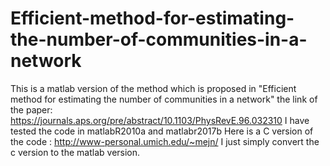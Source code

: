 # Efficient-method-for-estimating-the-number-of-communities-in-a-network
This is a matlab version of the method which is proposed in "Efficient method for estimating the number of communities in a network" 
the link of the paper: https://journals.aps.org/pre/abstract/10.1103/PhysRevE.96.032310
I have tested the code in matlabR2010a and matlabr2017b
Here is a C version of the code : http://www-personal.umich.edu/~mejn/
I just simply convert the c version to the matlab version.
